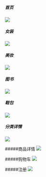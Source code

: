 ##### 首页

![](images/首页.png)

##### 女装

![](images/女装.png)

##### 美妆

![](images/美妆.png)

##### 图书

![](images/图书.png)

##### 鞋包

![](images/鞋包.png)

##### 分类详情

![](images/分类详情.png)

#####商品详情
![](images/商品详情.png)

#####购物车
![](images/购物车.png)

#####注册
![](images/注册.png)